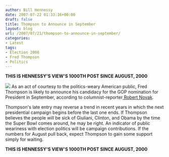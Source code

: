 ```yaml
---
author: Bill Hennessy
date: 2007-07-22 01:33:16+00:00
draft: false
title: Thompson to Announce in September
layout: blog
url: /2007/07/21/thompson-to-announce-in-september/
categories:
- Latest
tags:
- Election 2008
- Fred Thompson
- Politics
---
```





****THIS IS HENNESSY'S VIEW'S 1000TH POST SINCE AUGUST, 2000****


![](https://polls.newsmax.com/thompson/thompson.jpg)
As an act of courtesy to the politics-weary American public, Fred Thompson is likely to announce his candidacy for the GOP nomination for President in September, according to columnist-reporter[ Robert Novak](https://www.humanevents.com/article.php?id=21616).

Thompson's late entry may reverse a trend in recent years in which the next presidential campaign begins before the last one ends.  If Thompson believes the people will be sick of Giuliani, Clinton, and Obama by the time the Super Bowl comes around, he may be right.  An indicator of public weariness with election politics will be campaign contributions.  If the numbers for August pull back, expect Thompson to gain some support simply for waiting.

****THIS IS HENNESSY'S VIEW'S 1000TH POST SINCE AUGUST, 2000**** 

